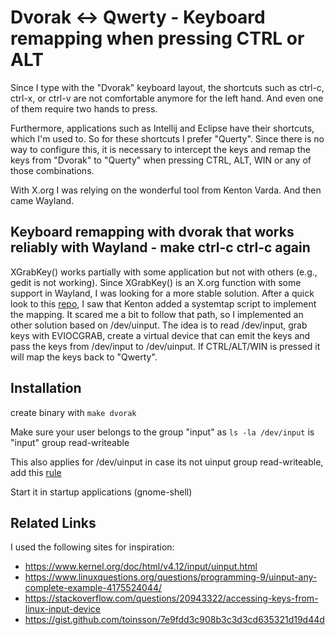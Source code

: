 # Dvorak <-> Qwerty - Keyboard remapping when pressing CTRL or ALT

Since I type with the "Dvorak" keyboard layout, the shortcuts such as ctrl-c, ctrl-x, or ctrl-v are 
not comfortable anymore for the left hand. And even one of them require two hands to press.

Furthermore, applications such as Intellij and Eclipse have their shortcuts, which I'm used to. So 
for these shortcuts I prefer "Querty". Since there is no way to configure this, it is necessary to intercept the 
keys and remap the keys from "Dvorak" to "Querty" when pressing CTRL, ALT, WIN or any of those combinations.
   
With X.org I was relying on the wonderful tool from Kenton Varda. And then came Wayland. 

## Keyboard remapping with dvorak that works reliably with Wayland - make ctrl-c ctrl-c again

XGrabKey() works partially with some application but not with others (e.g., gedit is not working). Since XGrabKey() 
is an X.org function with some support in Wayland, I was looking for a more stable solution. After a quick 
look to this [repo](https://github.com/kentonv/dvorak-qwerty), I saw that Kenton added a systemtap script 
to implement the mapping. It scared me a bit to follow that path, so I implemented an other solution based 
on /dev/uinput. The idea is to read /dev/input, grab keys with EVIOCGRAB, create a virtual device that can 
emit the keys and pass the keys from /dev/input to /dev/uinput. If CTRL/ALT/WIN is pressed it will map the keys 
back to "Qwerty".

## Installation

create binary with ```make dvorak```

Make sure your user belongs to the group "input" as ```ls -la /dev/input``` is "input" group read-writeable

This also applies for /dev/uinput in case its not uinput group read-writeable, add this [rule](https://github.com/tuomasjjrasanen/python-uinput/blob/master/udev-rules/40-uinput.rules)

Start it in startup applications (gnome-shell)

## Related Links
I used the following sites for inspiration:

 * https://www.kernel.org/doc/html/v4.12/input/uinput.html
 * https://www.linuxquestions.org/questions/programming-9/uinput-any-complete-example-4175524044/
 * https://stackoverflow.com/questions/20943322/accessing-keys-from-linux-input-device
 * https://gist.github.com/toinsson/7e9fdd3c908b3c3d3cd635321d19d44d
